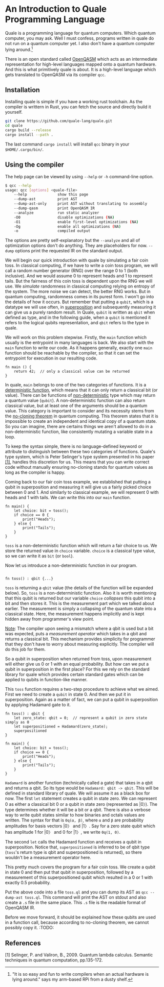 # An Introduction to Quale Programming Language

Quale is a programming language for quantum computers. Which quantum computer,
you may ask. Well I must confess, programs written in quale do not run on a
quantum computer yet. I also don't have a quantum computer lying around.[^rpi]

There is an open standard called [OpenQASM](https://openqasm.com/) which acts as
an intermediate representation for high-level languages mapped onto a quantum
hardware. And this is what primitively quale is about. It is a high-level
language which gets translated to OpenQASM via its compiler `qcc`.

[^rpi]: "It is so easy and fun to write compilers when an actual hardware is
lying around." says my arm-based RPi from a dusty shelf.

## Installation

Installing quale is simple if you have a working rust toolchain. As the
compiler is writtern in Rust, you can fetch the source and directly build it
yourself.

```bash
git clone https://github.com/quale-lang/quale.git
cd quale
cargo build --release
cargo install --path .
```

The last command `cargo install` will install `qcc` binary in your
`$HOME/.cargo/bin/`.

## Using the compiler

The help page can be viewed by using `--help` or `-h` command-line option.

```bash
$ qcc --help
usage: qcc [options] <quale-file>
    --help              show this page      
    --dump-ast          print AST           
    --dump-ast-only     print AST without translating to assembly
    --dump-qasm         print OpenQASM IR   
    --analyze           run static analyzer 
    -O0                 disable optimizations (NA)
    -O1                 enable first-level optimizations (NA)
    -Og                 enable all optimizations (NA)
    -o                  compiled output     
```

The options are pretty self-explanatory but the `--analyze` and all of
optimization options don't do anything. They are placeholders for now. `--dump`
options print the requested IR on the standard output.

We will begin our quick introduction with quale by simulating a fair coin toss.
In classical computing, if we have to write a coin toss program, we will call a
random number generator (RNG) over the range 0 to 1 (both inclusive). And we
would assume 0 to represent heads and 1 to represent tails. But the fairness of
this coin toss is dependent upon the RNG we will use. We _simulate_ randomness in
classical computing relying on entropy of the system. The more noise we can
detect, the better RNG works. But in quantum computing, randomness comes in its
purest form. I won't go into the details of how it occurs. But remember that
putting a `qubit`, which is a datatype we will use often, in
<u>superposition</u> and subsequently measuring it can give us a purely random
result. In Quale, `qubit` is written as `qbit` when defined as type, and in the
following guide, when a `qubit` is mentioned it refers to the logical qubits
representation, and `qbit` refers to the type in quale.

We will work on this problem stepwise. Firstly, the `main` function which
usually is the entrypoint in many languages is back. We also start with the
`main` function to write our code. As it happens generally, exactly one
`main` function should be reachable by the compiler, so that it can set the
entrypoint for execution in our resulting code.

```quale
fn main () {
    return 42;  // only a classical value can be returned
}
```

In quale, `main` belongs to one of the two categories of functions. It is a
<u>deterministic function</u>, which means that it can only return a classical
bit (or value). There can be functions of <u>non-deterministic</u> type which
may return a quantum value (`qubit`). A non-deterministic function can also
return classical value, but at least one of the arguments should be a quantum
value. This category is important to consider and its necessity stems from the
[no-cloning theorem](https://en.wikipedia.org/wiki/No-cloning_theorem) in
quantum computing. This theorem states that it is impossible to create an
independent and identical copy of a quantum state. So you can imagine, there are
certains things we aren't allowed to do in a non-deterministic function, like
consistently mutating a variable state in a loop.

To keep the syntax simple, there is no language-defined keyword or attribute to
distinguish between these two categories of functions. Quale's type system,
which is Peter Selinger's type system presented in his paper [[1]](#1), handles
this discretion for us. This means that you can write correct code without
manually ensuring no-cloning stands for quantum values as long as the compiler
is happy.
 
Coming back to our fair coin toss example, we established that putting a qubit
in superposition and measuring it will give us a fairly picked choice between 0
and 1. And similarly to classical example, we will represent 0 with heads and 1
with tails. We can write this into our `main` function.

```quale
fn main() {
    let choice: bit = toss();
    if choice == 0 {
        print("Heads");
    } else {
        print("Tails");
    }
}
```

`toss` is a non-deterministic function which will return a fair choice to us. We
store the returned value in `choice` variable. `choice` is a classical type
value, so we can write it as `bit` (or `bool`).

Now let us introduce a non-deterministic function in our program.

```quale

fn toss() : qbit {...}
```

`toss` is returning a `qbit` value (the details of the function will be
expanded below). So, `toss` is a non-deterministic function. Also it is worth
mentioning that this qubit is returned but our variable `choice` _collapses_
this qubit into a bit and then stores it. This is the measurement part which we
talked about earlier. The measurement is simply a collapsing of the quantum
state into a classical state. Here, the measurement happens implicitly and is
kept hidden away from programmer's view point.

<u>Note</u>: The compiler upon seeing a mismatch where a qbit is used but a
bit was expected, puts a _measurement operator_ which takes in a qbit and
returns a classical bit. This mechanism provides simplicity for programmer that
they don't have to worry about measuring explicitly. The compiler will do this
job for them.

So a qubit in superposition when returned from toss, upon measurement will
either give us 0 or 1 with an equal probability. But how can we put a qubit in
superposition in the first place? For this we rely on the standard library for
quale which provides certain standard gates which can be applied to qubits in
function-like manner.

This `toss` function requires a two-step procedure to achieve what we aimed.
First we need to create a `qubit` in state 0. And then we put it in
superposition. Again as a matter of fact, we can put a qubit in superposition
by applying Hadamard gate to it.

```quale
fn toss() : qbit {
    let zero_state: qbit = 0;  // represent a qubit in zero state simply as 0
    let superpositioned = Hadamard(zero_state);
    superpositioned
}

fn main() {
    let choice: bit = toss();
    if choice == 0 {
        print("Heads");
    } else {
        print("Tails");
    }
}
```

`Hadamard` is another function (technically called a gate) that takes in a qbit
and returns a qbit. So its type would be `Hadamard: qbit -> qbit`. This will
be defined in standard library of quale. We will assume it as a black box for
now. The first `let` statement creates a qubit in state zero. We can represent 0
as either a classical bit 0 or a qubit in state zero (represented as |0〉). The
type determines whether it will be a bit or a qbit. There is also a verbose
way to write qubit states similar to how binaries and octals values are written.
The syntax for that is `0q(α, β)`, where `α` and `β` are probability amplitudes
for basis vectors |0〉 and |1〉. Say for a zero state qubit which has amplitude
1 for |0〉 and 0 for |1〉, we write `0q(1, 0)`.

The second `let` calls the Hadamard function and receives a qubit in
superposition.  Notice that, `superpositioned` is inferred to be of qbit type
(`toss`'s return type is qbit and superpositioned is returned), so there
wouldn't be a measurement operator here.

This pretty much covers the program for a fair coin toss. We create a qubit in
state 0 and then put that qubit in superposition, followed by a measurement of
this superpositioned qubit which resulted in a 0 or 1 with exactly 0.5
probability.

Put the above code into a file `toss.ql` and you can dump its AST as `qcc
--dump-ast toss.ql`. This command will print the AST on stdout and also create a
`.s` file in the same place. This `.s` file is the readable format of OpenQASM
IR.

Before we move forward, it should be explained how these qubits are used in a
function call, because according to no-cloning theorem, we cannot possibly copy
it. :TODO:

## References

<a id="1">[1]</a> Selinger, P. and Valiron, B., 2009. Quantum lambda calculus.
Semantic techniques in quantum computation, pp.135-172.

